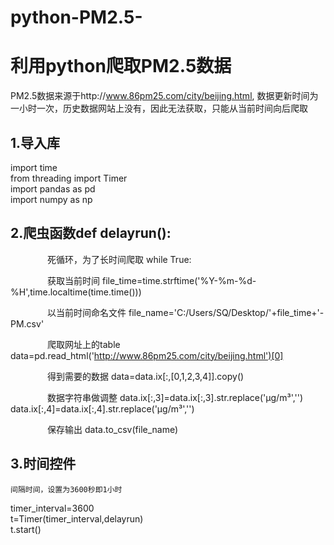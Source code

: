 # python-PM2.5-
利用python爬取PM2.5数据
======================

PM2.5数据来源于http://www.86pm25.com/city/beijing.html, 数据更新时间为一小时一次，历史数据网站上没有，因此无法获取，只能从当前时间向后爬取

1.导入库
-------
import time <br>
from threading import Timer  <br>
import pandas as pd  <br>
import numpy as np <br>

2.爬虫函数def delayrun():
---------
                死循环，为了长时间爬取
while True:  <br>

                获取当前时间
file_time=time.strftime('%Y-%m-%d-%H',time.localtime(time.time())) <br>

                以当前时间命名文件
file_name='C:/Users/SQ/Desktop/'+file_time+'-PM.csv' <br>

                爬取网址上的table
data=pd.read_html('http://www.86pm25.com/city/beijing.html')[0] <br>

                得到需要的数据
data=data.ix[:,[0,1,2,3,4]].copy() <br>

                数据字符串做调整
data.ix[:,3]=data.ix[:,3].str.replace('μg/m³','') <br>
data.ix[:,4]=data.ix[:,4].str.replace('μg/m³','') <br>

                保存输出
data.to_csv(file_name) <br>

3.时间控件
---------

    间隔时间，设置为3600秒即1小时
timer_interval=3600 <br>
t=Timer(timer_interval,delayrun)   <br>
t.start()  <br>
